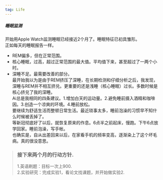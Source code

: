 ```yaml
---
tag: Life
---
```

##### 睡眠监测
 开始用Apple Watch监测睡眠已经接近2个月了。睡眠特征已初具雏形。  
 正如每天的睡眠报告一样。  
 - REM偏多，但在正常范围。  
 - 核心睡眠，过高，超过正常范围的最大值。平均值下来，甚至超过了一两个小时。  
 - 深睡不足。最需要改善的部分。  
 最开始我以为是由于REM挤压了深睡，在长期检测和仔细分析之后，我发现，深睡与REM并不相互挤兑。更重要的还是浅睡（核心睡眠）过长。多数时候是核心挤兑了我的深睡。  
 Ai总是我相同的四条建议。1.增加白天的运动量。2.避免睡前摄入酒精和咖啡因。3.创造一个凉爽的环境。4.睡前放松。  
 要继续为舒适生活而整顿日常生活。最近琐事太多，睡前泡澡的习惯早不知什么时候被丢掉了。  
 等新冠彻底好了以后，就恢复原来的作息。6点半之前起床，慢跑。下午6点放学回家。睡前泡澡，写手帐。  
 也确实是，自从出差回来以后，在家看手机的频率变高，逐渐染上了这个坏毛病。真的很没意思。  

> ### 接下来两个月的行动方针.   
> 1.英语刷题：目标一次上900.  
> 2.实验研究：完成实验1，看论文找课题，并开始做实验2.
